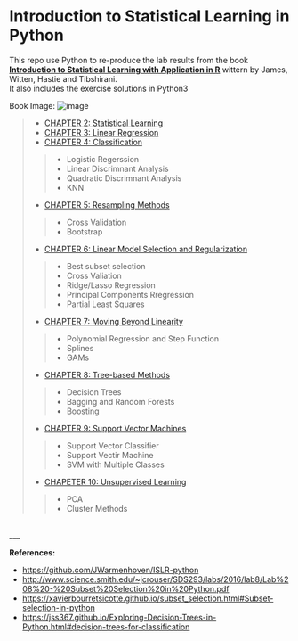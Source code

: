 # Introduction to Statistical Learning in Python

This repo use Python to re-produce the lab results from the book [**Introduction to Statistical Learning with Application in R**](https://www-bcf.usc.edu/~gareth/ISL/) wittern by James, Witten, Hastie and Tibshirani. <br>It also includes the exercise solutions in Python3

Book Image: ![image](https://github.com/junyanyao/ISLR_Python/blob/master/Dataset/image.png)

>* [CHAPTER 2: Statistical Learning](https://github.com/junyanyao/ISLR_Python/blob/master/Ch2%20Statistical%20Learning%20Lab.ipynb)
>* [CHAPTER 3: Linear Regression](https://github.com/junyanyao/ISLR_Python/blob/master/Ch3%20Linear%20Regression.ipynb)
>* [CHAPTER 4: Classification](https://github.com/junyanyao/ISLR_Python/blob/master/Ch4%20Classification.ipynb)
>>* Logistic Regerssion
>>* Linear Discrimnant Analysis
>>* Quadratic Discrimnant Analysis
>>* KNN
>* [CHAPTER 5: Resampling Methods](https://github.com/junyanyao/ISLR_Python/blob/master/Ch5%20Resampling%20Methods.ipynb)
>>* Cross Validation
>>* Bootstrap
>* [CHAPTER 6: Linear Model Selection and Regularization](https://github.com/junyanyao/ISLR_Python/blob/master/Ch6%20Linear%20Model%20Selection%20and%20Regularization.ipynb)
>>* Best subset selection
>>* Cross Valiation
>>* Ridge/Lasso Regression
>>* Principal Components Rregression
>>* Partial Least Squares
>* [CHAPTER 7: Moving Beyond Linearity](https://github.com/junyanyao/ISLR_Python/blob/master/Ch7%20Move%20beyond%20Linearity.ipynb)
>>* Polynomial Regression and Step Function
>>* Splines
>>* GAMs
>* [CHAPTER 8: Tree-based Methods](https://github.com/junyanyao/ISLR_Python/blob/master/Ch8%20Tree%20Based%20Methods.ipynb)
>>* Decision Trees
>>* Bagging and Random Forests
>>* Boosting
>* [CHAPTER 9: Support Vector Machines](https://github.com/junyanyao/ISLR_Python/blob/master/Ch9%20Support%20Vector%20Machine.ipynb)
>>* Support Vector Classifier
>>* Support Vectir Machine
>>* SVM with Multiple Classes
>* [CHAPETER 10: Unsupervised Learning](https://github.com/junyanyao/ISLR_Python/blob/master/Ch10%20Unsupervised%20Learning.ipynb)
>>* PCA
>>* Cluster Methods



<br>
___

**References:**
* https://github.com/JWarmenhoven/ISLR-python
* http://www.science.smith.edu/~jcrouser/SDS293/labs/2016/lab8/Lab%208%20-%20Subset%20Selection%20in%20Python.pdf
* https://xavierbourretsicotte.github.io/subset_selection.html#Subset-selection-in-python
* https://jss367.github.io/Exploring-Decision-Trees-in-Python.html#decision-trees-for-classification


